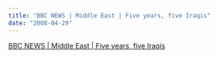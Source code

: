 ```yaml
---
title: "BBC NEWS | Middle East | Five years, five Iraqis"
date: "2008-04-29"
---
```


[BBC NEWS | Middle East | Five years, five Iraqis](https://news.bbc.co.uk/2/hi/middle_east/7305270.stm)
